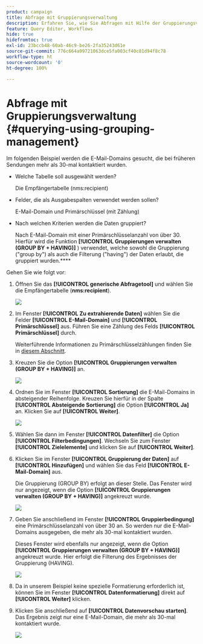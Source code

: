 ```yaml
---
product: campaign
title: Abfrage mit Gruppierungsverwaltung
description: Erfahren Sie, wie Sie Abfragen mit Hilfe der Gruppierungsverwaltung durchführen können
feature: Query Editor, Workflows
hide: true
hidefromtoc: true
exl-id: 23bccb48-60ab-46c9-be26-2fa35243d61e
source-git-commit: 776c664a99721063dce5fa003cf40c81d94f8c78
workflow-type: ht
source-wordcount: '0'
ht-degree: 100%

---
```


# Abfrage mit Gruppierungsverwaltung {#querying-using-grouping-management}



Im folgenden Beispiel werden die E-Mail-Domains gesucht, die bei früheren Sendungen mehr als 30-mal kontaktiert wurden.

* Welche Tabelle soll ausgewählt werden?

  Die Empfängertabelle (nms:recipient)

* Felder, die als Ausgabespalten verwendet werden sollen?

  E-Mail-Domain und Primärschlüssel (mit Zählung)

* Nach welchen Kriterien werden die Daten gruppiert?

  Nach E-Mail-Domain mit einer Primärschlüsselanzahl von über 30. Hierfür wird die Funktion **[!UICONTROL Gruppierungen verwalten (GROUP BY + HAVING)]** ) verwendet, welche sowohl die Gruppierung (&quot;group by&quot;) als auch die Filterung (&quot;having&quot;) der Daten erlaubt, die gruppiert wurden.****

Gehen Sie wie folgt vor:

1. Öffnen Sie das **[!UICONTROL generische Abfragetool]** und wählen Sie die Empfängertabelle (**nms:recipient**).

   ![](assets/query_editor_02.png)

1. Im Fenster **[!UICONTROL Zu extrahierende Daten]** wählen Sie die Felder **[!UICONTROL E-Mail-Domain]** und **[!UICONTROL Primärschlüssel]** aus. Führen Sie eine Zählung des Felds **[!UICONTROL Primärschlüssel]** durch.

   Weiterführende Informationen zu Primärschlüsselzählungen finden Sie in [diesem Abschnitt](../../platform/using/defining-filter-conditions.md#building-expressions).

1. Kreuzen Sie die Option **[!UICONTROL Gruppierungen verwalten (GROUP BY + HAVING)]** an.

   ![](assets/query_editor_nveau_29.png)

1. Ordnen Sie im Fenster **[!UICONTROL Sortierung]** die E-Mail-Domains in absteigender Reihenfolge. Kreuzen Sie hierfür in der Spalte **[!UICONTROL Absteigende Sortierung]** die Option **[!UICONTROL Ja]** an. Klicken Sie auf **[!UICONTROL Weiter]**.

   ![](assets/query_editor_nveau_70.png)

1. Wählen Sie dann im Fenster **[!UICONTROL Datenfilter]** die Option **[!UICONTROL Filterbedingungen]**. Wechseln Sie zum Fenster **[!UICONTROL Zielelemente]** und klicken Sie auf **[!UICONTROL Weiter]**.
1. Klicken Sie im Fenster **[!UICONTROL Gruppierung der Daten]** auf **[!UICONTROL Hinzufügen]** und wählen Sie das Feld **[!UICONTROL E-Mail-Domain]** aus.

   Die Gruppierung (GROUP BY) erfolgt an dieser Stelle. Das Fenster wird nur angezeigt, wenn die Option **[!UICONTROL Gruppierungen verwalten (GROUP BY + HAVING)]** angekreuzt wurde.

   ![](assets/query_editor_blocklist_04.png)

1. Geben Sie anschließend im Fenster **[!UICONTROL Gruppierbedingung]** eine Primärschlüsselanzahl von über 30 an. So werden nur die E-Mail-Domains ausgegeben, die mehr als 30-mal kontaktiert wurden.

   Dieses Fenster wird ebenfalls nur angezeigt, wenn die Option **[!UICONTROL Gruppierungen verwalten (GROUP BY + HAVING)]** angekreuzt wurde. Hier erfolgt die Filterung des Ergebnisses der Gruppierung (HAVING).

   ![](assets/query_editor_blocklist_05.png)

1. Da in unserem Beispiel keine spezielle Formatierung erforderlich ist, können Sie im Fenster **[!UICONTROL Datenformatierung]** direkt auf **[!UICONTROL Weiter]** klicken.
1. Klicken Sie anschließend auf **[!UICONTROL Datenvorschau starten]**. Das Ergebnis zeigt nur eine E-Mail-Domain, die mehr als 30-mal kontaktiert wurde.

   ![](assets/query_editor_blocklist_06.png)
